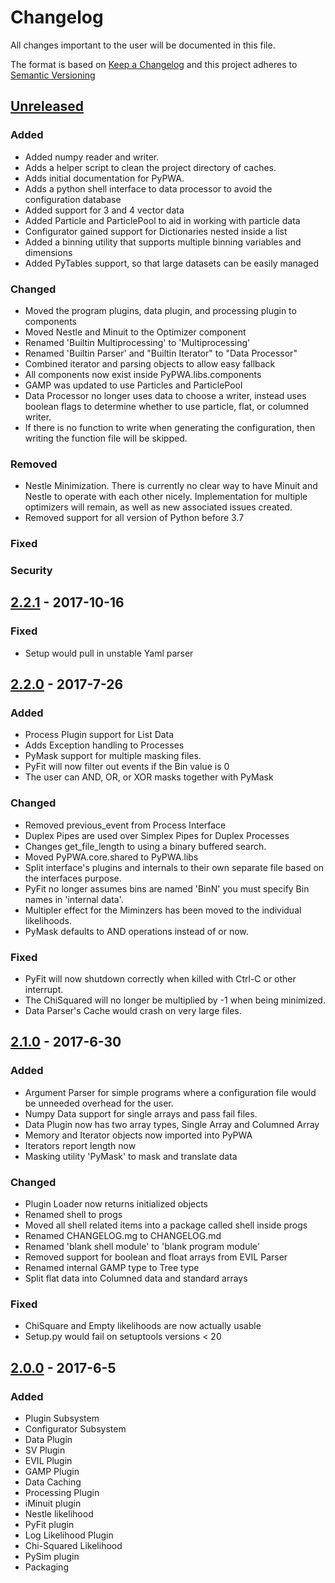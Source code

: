 # Changelog
All changes important to the user will be documented in this file.

The format is based on [Keep a Changelog](http://keepachangelog.com/)
and this project adheres to [Semantic Versioning](http://semver.org/)


## [Unreleased]
### Added
 - Added numpy reader and writer.
 - Adds a helper script to clean the project directory of caches.
 - Adds initial documentation for PyPWA.
 - Adds a python shell interface to data processor to avoid the configuration
   database
 - Added support for 3 and 4 vector data
 - Added Particle and ParticlePool to aid in working with particle data
 - Configurator gained support for Dictionaries nested inside a list
 - Added a binning utility that supports multiple binning variables and
   dimensions
 - Added PyTables support, so that large datasets can be easily managed
### Changed
 - Moved the program plugins, data plugin, and processing plugin to components
 - Moved Nestle and Minuit to the Optimizer component
 - Renamed 'Builtin Multiprocessing' to 'Multiprocessing'
 - Renamed 'Builtin Parser' and "Builtin Iterator" to "Data Processor"
 - Combined iterator and parsing objects to allow easy fallback
 - All components now exist inside PyPWA.libs.components
 - GAMP was updated to use Particles and ParticlePool
 - Data Processor no longer uses data to choose a writer, instead uses boolean
   flags to determine whether to use particle, flat, or columned writer.
 - If there is no function to write when generating the configuration, then
   writing the function file will be skipped.
### Removed
 - Nestle Minimization. There is currently no clear way to have Minuit and
   Nestle to operate with each other nicely. Implementation for multiple
   optimizers will remain, as well as new associated issues created.
 - Removed support for all version of Python before 3.7
### Fixed
### Security


## [2.2.1] - 2017-10-16
### Fixed
 - Setup would pull in unstable Yaml parser


## [2.2.0] - 2017-7-26
### Added
 - Process Plugin support for List Data
 - Adds Exception handling to Processes
 - PyMask support for multiple masking files.
 - PyFit will now filter out events if the Bin value is 0
 - The user can AND, OR, or XOR masks together with PyMask
### Changed
 - Removed previous_event from Process Interface
 - Duplex Pipes are used over Simplex Pipes for Duplex Processes
 - Changes get_file_length to using a binary buffered search.
 - Moved PyPWA.core.shared to PyPWA.libs
 - Split interface's plugins and internals to their own separate file based
   on the interfaces purpose.
 - PyFit no longer assumes bins are named 'BinN' you must specify Bin names 
   in 'internal data'.
 - Multipler effect for the Miminzers has been moved to the individual
   likelihoods.
 - PyMask defaults to AND operations instead of or now.
### Fixed
 - PyFit will now shutdown correctly when killed with Ctrl-C or other
   interrupt.
 - The ChiSquared will no longer be multiplied by -1 when being minimized.
 - Data Parser's Cache would crash on very large files.


## [2.1.0] - 2017-6-30
### Added
 - Argument Parser for simple programs where a configuration file would be
   unneeded overhead for the user.
 - Numpy Data support for single arrays and pass fail files.
 - Data Plugin now has two array types, Single Array and Columned Array
 - Memory and Iterator objects now imported into PyPWA
 - Iterators report length now
 - Masking utility 'PyMask' to mask and translate data
### Changed
 - Plugin Loader now returns initialized objects
 - Renamed shell to progs
 - Moved all shell related items into a package called shell inside progs
 - Renamed CHANGELOG.mg to CHANGELOG.md
 - Renamed 'blank shell module' to 'blank program module'
 - Removed support for boolean and float arrays from EVIL Parser
 - Renamed internal GAMP type to Tree type
 - Split flat data into Columned data and standard arrays
### Fixed
 - ChiSquare and Empty likelihoods are now actually usable
 - Setup.py would fail on setuptools versions < 20

## [2.0.0] - 2017-6-5
### Added
 - Plugin Subsystem
 - Configurator Subsystem
 - Data Plugin
 - SV Plugin
 - EVIL Plugin
 - GAMP Plugin
 - Data Caching
 - Processing Plugin
 - iMinuit plugin
 - Nestle likelihood
 - PyFit plugin
 - Log Likelihood Plugin
 - Chi-Squared Likelihood
 - PySim plugin
 - Packaging


[Unreleased]: https://github.com/JeffersonLab/PyPWA/compare/v2.2.1...development
[2.2.1]: https://github.com/JeffersonLab/PyPWA/compare/v2.2.0...v2.2.1
[2.2.0]: https://github.com/JeffersonLab/PyPWA/compare/v2.1.0...v2.2.0
[2.1.0]: https://github.com/JeffersonLab/PyPWA/compare/v2.0.0...v2.1.0
[2.0.0]: https://github.com/JeffersonLab/PyPWA/compare/v1.1...v2.0.0
